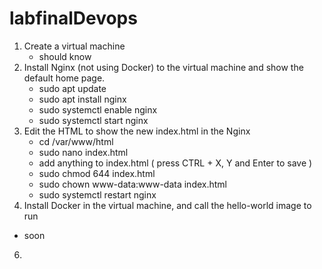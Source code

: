 # labfinalDevops

1. Create a virtual machine
   - should know
2. Install Nginx (not using Docker) to the virtual machine and show the default home page.
   - sudo apt update
   - sudo apt install nginx
   - sudo systemctl enable nginx
   - sudo systemctl start nginx
4. Edit the HTML to show the new index.html in the Nginx
   - cd /var/www/html
   - sudo nano index.html
   - add anything to index.html ( press CTRL + X, Y and Enter to save )
   - sudo chmod 644 index.html
   - sudo chown www-data:www-data index.html
   - sudo systemctl restart nginx
5.  Install Docker in the virtual machine, and call the hello-world image to run
   - soon
6. 

